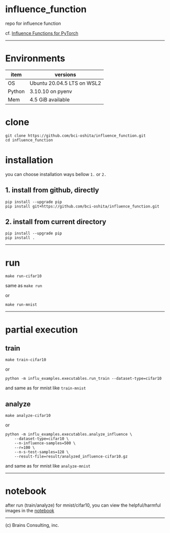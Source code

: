 # influence_function
repo for influence function

cf. [Influence Functions for PyTorch](https://github.com/nimarb/pytorch_influence_functions)


---

# Environments

| item | versions | 
| ---- | -------- | 
| OS | Ubuntu 20.04.5 LTS on WSL2| 
| Python | 3.10.10 on pyenv | 
| Mem | 4.5 GiB available | 


# clone

```
git clone https://github.com/bci-oshita/influence_function.git
cd influence_function
```

# installation

you can choose installation ways bellow `1.` or `2.`


## 1. install from github, directly

```
pip install --upgrade pip
pip install git+https://github.com/bci-oshita/influence_function.git
```


## 2. install from current directory

```
pip install --upgrade pip
pip install .
```


---

# run

```
make run-cifar10
```

same as `make run`

or

```
make run-mnist
```

---

# partial execution

## train

```
make train-cifar10
```

or

```
python -m influ_examples.executables.run_train --dataset-type=cifar10
```

and same as for mnist like `train-mnist`

## analyze

```
make analyze-cifar10
```

or

```
python -m influ_examples.executables.analyze_influence \
    --dataset-type=cifar10 \
    --n-influence-samples=500 \
    --r=100 \
    --n-s-test-samples=128 \
    --result-file=result/analyzed_influence-cifar10.gz
```

and same as for mnist like `analyze-mnist`


---

# notebook

after run (train/analyze) for mnist/cifar10, you can view the helpful/harmful images in the [notebook](./influ_examples/notebooks/influence_viewer.ipynb)


---
(c) Brains Consulting, inc.
